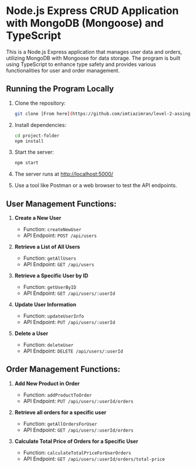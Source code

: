 # Node.js Express CRUD Application with MongoDB (Mongoose) and TypeScript

This is a Node.js Express application that manages user data and orders, utilizing MongoDB with Mongoose for data storage. The program is built using TypeScript to enhance type safety and provides various functionalities for user and order management.



## Running the Program Locally

1. Clone the repository:

   ```bash
   git clone [From here](https://github.com/imtiazimran/level-2-assingment-2.git)
   ```

2. Install dependencies:

   ```bash
   cd project-folder
   npm install
   ```

3. Start the server:

   ```bash
   npm start
   ```

4. The server runs at [http://localhost:5000/](http://localhost:5000/)

5. Use a tool like Postman or a web browser to test the API endpoints.




## User Management Functions:

1. **Create a New User**
   - Function: `createNewUser`
   - API Endpoint: `POST /api/users`

2. **Retrieve a List of All Users**
   - Function: `getAllUsers`
   - API Endpoint: `GET /api/users`

3. **Retrieve a Specific User by ID**
   - Function: `getUserByID`
   - API Endpoint: `GET /api/users/:userId`

4. **Update User Information**
   - Function: `updateUserInfo`
   - API Endpoint: `PUT /api/users/:userId`

5. **Delete a User**
   - Function: `deleteUser`
   - API Endpoint: `DELETE /api/users/:userId`

## Order Management Functions:

1. **Add New Product in Order**
   - Function: `addProductToOrder`
   - API Endpoint: `PUT /api/users/:userId/orders`

2. **Retrieve all orders for a specific user**
   - Function: `getAllOrdersForUser`
   - API Endpoint: `GET /api/users/:userId/orders`

3. **Calculate Total Price of Orders for a Specific User**
   - Function: `calculateTotalPriceForUserOrders`
   - API Endpoint: `GET /api/users/:userId/orders/total-price`

